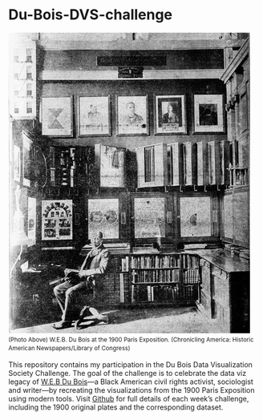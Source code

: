 # Du-Bois-DVS-challenge
![](_artifacts/gallery.jpg)<br>
<small>(Photo Above) W.E.B. Du Bois at the 1900 Paris Exposition. (Chronicling America: Historic American Newspapers/Library of Congress)</small>
<br>
<br>
This repository contains my participation in the Du Bois Data Visualization Society Challenge. The goal of the challenge is to celebrate the data viz legacy of [W.E.B Du Bois](https://en.wikipedia.org/wiki/W._E._B._Du_Bois)—a Black American civil rights activist, sociologist and writer—by recreating the visualizations from the 1900 Paris Exposition using modern tools. 
Visit [Github](https://github.com/ajstarks/dubois-data-portraits/blob/master/challenge/2024/README.md) for full details of each week’s challenge, including the 1900 original plates and the corresponding dataset.
